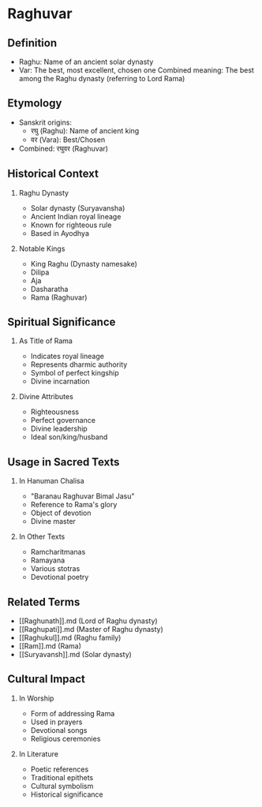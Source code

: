 # Raghuvar
## Definition
- Raghu: Name of an ancient solar dynasty
- Var: The best, most excellent, chosen one
Combined meaning: The best among the Raghu dynasty (referring to Lord Rama)

## Etymology
- Sanskrit origins:
  - रघु (Raghu): Name of ancient king
  - वर (Vara): Best/Chosen
- Combined: रघुवर (Raghuvar)

## Historical Context
1. Raghu Dynasty
   - Solar dynasty (Suryavansha)
   - Ancient Indian royal lineage
   - Known for righteous rule
   - Based in Ayodhya

2. Notable Kings
   - King Raghu (Dynasty namesake)
   - Dilipa
   - Aja
   - Dasharatha
   - Rama (Raghuvar)

## Spiritual Significance
1. As Title of Rama
   - Indicates royal lineage
   - Represents dharmic authority
   - Symbol of perfect kingship
   - Divine incarnation

2. Divine Attributes
   - Righteousness
   - Perfect governance
   - Divine leadership
   - Ideal son/king/husband

## Usage in Sacred Texts
1. In Hanuman Chalisa
   - "Baranau Raghuvar Bimal Jasu"
   - Reference to Rama's glory
   - Object of devotion
   - Divine master

2. In Other Texts
   - Ramcharitmanas
   - Ramayana
   - Various stotras
   - Devotional poetry

## Related Terms
- [[Raghunath]].md (Lord of Raghu dynasty)
- [[Raghupati]].md (Master of Raghu dynasty)
- [[Raghukul]].md (Raghu family)
- [[Ram]].md (Rama)
- [[Suryavansh]].md (Solar dynasty)

## Cultural Impact
1. In Worship
   - Form of addressing Rama
   - Used in prayers
   - Devotional songs
   - Religious ceremonies

2. In Literature
   - Poetic references
   - Traditional epithets
   - Cultural symbolism
   - Historical significance

